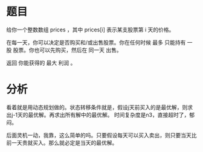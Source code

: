 # 题目

给你一个整数数组 prices ，其中 prices[i] 表示某支股票第 i 天的价格。

在每一天，你可以决定是否购买和/或出售股票。你在任何时候 最多 只能持有 一股 股票。你也可以先购买，然后在 同一天 出售。

返回 你能获得的 最大 利润 。


# 分析

看着就是用动态规划做的。状态转移条件就是，假设j天前买入的是最优解，则求出j-1天的最优解。再求出所有解中的最优解。
时间复杂度是n3，直接超时了，郁闷。

后面灵机一动，我靠，这么简单的吗。只要假设每天可以买入卖出，则只要当天比前一天贵就买入。那么就必定是当天的最优解。